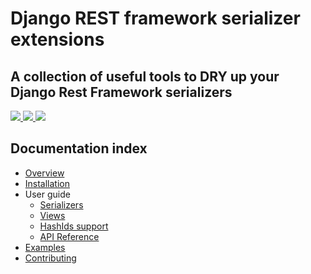 <div class="home-title">
  <h1>Django REST framework serializer extensions</h1>
  <h2>
    A collection of useful tools to DRY up your Django Rest Framework
    serializers
  </h2>
</div>


<div class="badges">
  <a href="http://travis-ci.org/evenicoulddoit/django-rest-framework-serializer-extensions">
    <img src="https://travis-ci.org/evenicoulddoit/django-rest-framework-serializer-extensions.svg?branch=master">
  </a>
  <a href="http://codecov.io/github/evenicoulddoit/django-rest-framework-serializer-extensions?branch=master">
    <img src="https://img.shields.io/codecov/c/github/evenicoulddoit/django-rest-framework-serializer-extensions/master.svg">
  </a>
  <a href="https://pypi.python.org/pypi/djangorestframework-serializer-extensions">
    <img src="https://img.shields.io/pypi/v/djangorestframework-serializer-extensions.svg">
  </a>
</div>


## Documentation index
* [Overview](overview.md)
* [Installation](installation.md)
* User guide
    * [Serializers](usage-serializers.md)
    * [Views](usage-views.md)
    * [HashIds support](usage-hashids.md)
    * [API Reference](usage-api.md)
* [Examples](examples.md)
* [Contributing](contributing.md)
